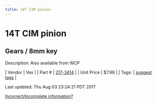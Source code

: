 ```yaml
---
title: 14T CIM pinion
---
```


# 14T CIM pinion
## Gears / 8mm key
Description: 	Also available from WCP 

| Vendor | Vex | 
| Part # | [217-3414](http://www.vexrobotics.com/vexpro/motion/vexpro-gears/cim-motor-gears.html) | 
| Unit Price | $7.99 | 
| Tags: | [suggest tags](https://docs.google.com/forms/d/e/1FAIpQLSeWyY8v3RgOty-MyWmh9U0iivNYN_molChYyS-0U-o-kOAv_g/viewform) | 

Last updated: Thu Aug 03 23:24:21 PDT 2017

 [Incorrect/Incomplete information?](https://docs.google.com/forms/d/e/1FAIpQLSeWyY8v3RgOty-MyWmh9U0iivNYN_molChYyS-0U-o-kOAv_g/viewform)